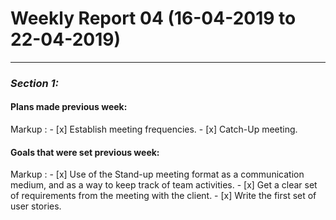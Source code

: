 #  Weekly Report 04 (16-04-2019 to 22-04-2019)
---
### ___Section 1:___
#### Plans made previous week:
 Markup : - [x] Establish meeting frequencies.
          - [x] Catch-Up meeting.
#### Goals that were set previous week:
  Markup :  - [x] Use of the Stand-up meeting format as a communication medium, and as a way to keep track of team activities.
          - [x] Get a clear set of requirements from the meeting with the client.
          - [x] Write the first set of user stories.
